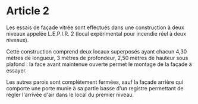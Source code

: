 # Article 2

Les essais de façade vitrée sont effectués dans une construction à deux niveaux appelée L.E.P.I.R. 2 (local expérimental pour incendie réel à deux niveaux).

Cette construction comprend deux locaux superposés ayant chacun 4,30 mètres de longueur, 3 mètres de profondeur, 2,50 mètres de hauteur sous plafond : la face avant maintenue ouverte permet le montage de la façade à essayer.

Les autres parois sont complètement fermées, sauf la façade arrière qui comporte une porte munie à sa partie basse d'un registre permettant de régler l'arrivée d'air dans le local du premier niveau.
